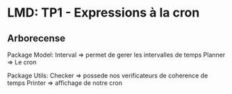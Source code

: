 # LMD: TP1 - Expressions à la cron

## Arborecense

Package Model:
Interval => permet de gerer les intervalles de temps
Planner => Le cron

Package Utils:
Checker => possede nos verificateurs de coherence de temps
Printer => affichage de notre cron

